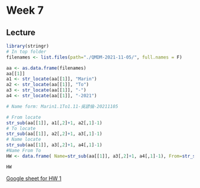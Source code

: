 # Week 7

## Lecture

```R
library(stringr)
# In top folder
filenames <- list.files(path="./QMDM-2021-11-05/", full.names = F)

aa <- as.data.frame(filenames)
aa[[1]]
a1 <- str_locate(aa[[1]], "Marin")
a2 <- str_locate(aa[[1]], "To")
a3 <- str_locate(aa[[1]], "-")
a4 <- str_locate(aa[[1]], "-2021")

# Name form: Marin1.1To1.11-吳諺倫-20211105

# From locate
str_sub(aa[[1]], a1[,2]+1, a2[,1]-1)
# To locate
str_sub(aa[[1]], a2[,2]+1, a3[,1]-1)
# Name locate
str_sub(aa[[1]], a3[,2]+1, a4[,1]-1)
#Name From To 
HW <- data.frame( Name=str_sub(aa[[1]], a3[,2]+1, a4[,1]-1), From=str_sub(aa[[1]], a1[,2]+1, a2[,1]-1), To=str_sub(aa[[1]], a2[,2]+1, a3[,1]-1) )

HW
```

[Google sheet for HW 1](https://docs.google.com/spreadsheets/d/1x07ZHmCFt2azUkBpwc1ktkP3BE2Ezy5CiRY0POfnxQM/edit#gid=0)

